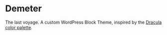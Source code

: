 # Demeter

The last voyage. A custom WordPress Block Theme, inspired by the [Dracula color palette](https://draculatheme.com/).
